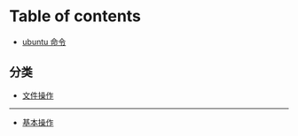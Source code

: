 # Table of contents

* [ubuntu 命令](README.md)

## 分类

* [文件操作](fen-lei/wen-jian-cao-zuo.md)

***

* [基本操作](ji-ben-cao-zuo.md)
